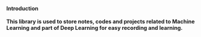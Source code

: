 #### Introduction

**This library is used to store notes, codes and projects related to Machine Learning and part of Deep Learning for easy recording and learning.**
